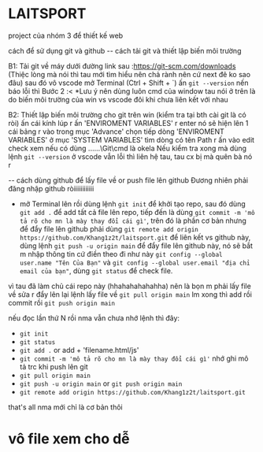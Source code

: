 # LAITSPORT
project của nhóm 3 để thiết kế web

cách để sử dụng git và github 
-- cách tải git và thiết lập biến môi trường

B1: Tải git về máy dưới đường link sau :https://git-scm.com/downloads
    (Thiệc lòng mà nói thì tau mới tìm hiểu nên chả rành nên cứ next đê ko sao đâu) 
    sau đó vô vscode mở Terminal (Ctrl + Shift + `) ấn ``git --version`` nến báo lỗi thì Bước 2 :<
    *Lưu ý nên dùng luôn cmd của window tau nói ở trên là do biến môi trường của win vs vscode đôi khi chưa liên kết với nhau

B2: Thiết lập biến môi trường cho git trên win (kiểm tra tại bth cài git là có ròi)
    ấn cái kính lúp r ấn 'ENVIROMENT VARIABLES' r enter nó sẽ hiện lên 1 cái bảng r vào trong mục 'Advance' chọn tiếp dòng 'ENVIROMENT VARIABLES'
    ở mục 'SYSTEM VARIABLES' tìm dòng có tên Path r ấn vào edit check xem nếu có dùng ..\....\Git\cmd là okela
    Nếu kiểm tra xong mà dùng lệnh ``git --version`` ở vscode vẫn lỗi thì liên hệ tau, tau cx bị mà quên bà nó r 


-- cách dùng github để lấy file về or push file lên github 
Đương nhiên phải đăng nhập github ròiiiiiiiiiiii
- mở Terminal lên rồi dùng lệnh ``git init`` để khởi tạo repo, 
sau đó dùng ``git add .`` để add tất cả file lên repo, 
tiếp đến là dùng ``git commit -m 'mô tả rõ cho mn là mày thay đổi cái gì'``, 
trên đó là phần cơ bản nhưng để đẩy file lên github phải dùng ``git remote add origin https://github.com/Khang1z2t/laitsport.git`` để liên kết vs github này, 
dùng lệnh ``git push -u origin main`` để đẩy file lên github này, 
nó sẽ bắt m nhập thông tin cứ điền theo đi như này ``git config --global user.name "Tên Của Bạn"`` và ``git config --global user.email "địa chỉ email của bạn"``, 
dùng ``git status`` để check file.


vì tau đã làm chủ cái repo này (hhahahahahahha) nên là bọn m phải lấy file về sửa r đẩy lên lại
lệnh lấy file về ``git pull origin main``
lm xong thì add rồi commit rồi ``git push origin main``


nếu đọc lần thứ N rồi nma vẫn chưa nhớ lệnh thì đây:
- ``git init``  
- ``git status``
- ``git add .`` or add + 'filename.html/js'
- ``git commit -m 'mô tả rõ cho mn là mày thay đổi cái gì'`` nhớ ghi mô tả trc khi push lên git 
- ``git pull origin main``
- ``git push -u origin main`` or ``git push origin main``
- ``git remote add origin https://github.com/Khang1z2t/laitsport.git``

that's all nma mới chỉ là cơ bản thôi 
# vô file xem cho dễ
